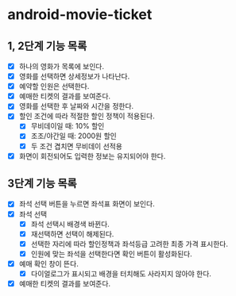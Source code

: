 # android-movie-ticket

## 1, 2단계 기능 목록
- [X] 하나의 영화가 목록에 보인다. 
- [X] 영화를 선택하면 상세정보가 나타난다.
- [X] 예약할 인원은 선택한다.
- [X] 예매한 티켓의 결과를 보여준다.
- [X] 영화를 선택한 후 날짜와 시간을 정한다.
- [X] 할인 조건에 따라 적절한 할인 정책이 적용된다.
  - [X] 무비데이일 때: 10% 할인
  - [X] 조조/야간일 때: 2000원 할인
  - [X] 두 조건 겹치면 무비데이 선적용
- [X] 화면이 회전되어도 입력한 정보는 유지되어야 한다.

## 3단계 기능 목록
- [x] 좌석 선택 버튼을 누르면 좌석표 화면이 보인다.
- [x] 좌석 선택
  - [x] 좌석 선택시 배경색 바뀐다.
  - [x] 재선택하면 선택이 해제된다.
  - [x] 선택한 자리에 따라 할인정책과 좌석등급 고려한 최종 가격 표시한다.
  - [x] 인원에 맞는 좌석을 선택한다면 확인 버튼이 활성화된다.
- [x] 예매 확인 창이 뜬다.
  - [x] 다이얼로그가 표시되고 배경을 터치해도 사라지지 않아야 한다.
- [x] 예매한 티켓의 결과를 보여준다.

